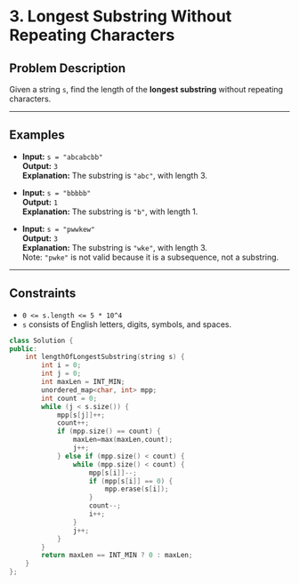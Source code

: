# 3. Longest Substring Without Repeating Characters

## Problem Description
Given a string `s`, find the length of the **longest substring** without repeating characters.

---

## Examples

- **Input:** `s = "abcabcbb"`  
  **Output:** `3`  
  **Explanation:** The substring is `"abc"`, with length 3.

- **Input:** `s = "bbbbb"`  
  **Output:** `1`  
  **Explanation:** The substring is `"b"`, with length 1.

- **Input:** `s = "pwwkew"`  
  **Output:** `3`  
  **Explanation:** The substring is `"wke"`, with length 3.  
  Note: `"pwke"` is not valid because it is a subsequence, not a substring.

---

## Constraints
- `0 <= s.length <= 5 * 10^4`
- `s` consists of English letters, digits, symbols, and spaces.
  
```c++
class Solution {
public:
    int lengthOfLongestSubstring(string s) {
        int i = 0;
        int j = 0;
        int maxLen = INT_MIN;
        unordered_map<char, int> mpp;
        int count = 0;
        while (j < s.size()) {
            mpp[s[j]]++;
            count++;
            if (mpp.size() == count) {
                maxLen=max(maxLen,count);
                j++;
            } else if (mpp.size() < count) {
                while (mpp.size() < count) {
                    mpp[s[i]]--;
                    if (mpp[s[i]] == 0) {
                        mpp.erase(s[i]);
                    }
                    count--;
                    i++;
                }
                j++;
            }
        }
        return maxLen == INT_MIN ? 0 : maxLen;
    }
};
```